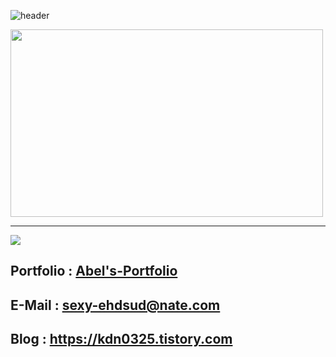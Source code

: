 ![header](https://capsule-render.vercel.app/api?type=waving&color=000000&text=Abel's%20Github&desc=안녕하세요%20UI%20개발%20%/%20프론트%20엔드%20개발자%20Abel%20Github%20입니다&descAlignY=50&height=200&fontSize=50&fontColor=f1f5f9&fontAlignY=30)
<div align=left>
  <img style="height:300px;width:500px" src="https://github-readme-stats.vercel.app/api/top-langs/?username=kdn0325&layout=compact" />
</div>
<hr/>

<a href="https://hits.seeyoufarm.com"><img src="https://hits.seeyoufarm.com/api/count/incr/badge.svg?url=https%3A%2F%2Fgithub.com%2Fkdn0325&count_bg=%2379C83D&title_bg=%23555555&icon=&icon_color=%23E7E7E7&title=hits&edge_flat=false"/></a>

## Portfolio : [Abel's-Portfolio](https://portfolio-abel.netlify.app/)
## E-Mail : sexy-ehdsud@nate.com
## Blog : https://kdn0325.tistory.com
